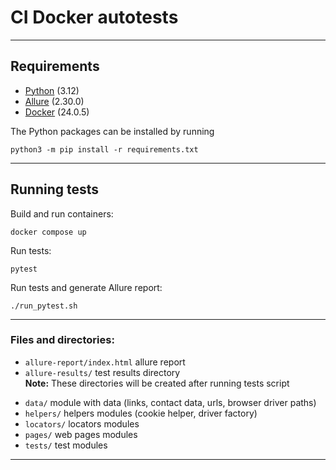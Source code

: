 # CI Docker autotests
***


## Requirements
* [Python](https://www.python.org/downloads/) (3.12)  
* [Allure](https://allurereport.org/docs/install/) (2.30.0)  
* [Docker](https://www.docker.com/get-started/) (24.0.5)

The Python packages can be installed by running  
```commandline
python3 -m pip install -r requirements.txt
```
***


## Running tests
Build and run containers:
```commandline
docker compose up
```
Run tests:
```commandline
pytest
```
Run tests and generate Allure report:
```commandline
./run_pytest.sh
```
***


### Files and directories:
- `allure-report/index.html` allure report
- `allure-results/` test results directory  
**Note:** These directories will be created after running tests script

* `data/` module with data (links, contact data, urls, browser driver paths)
* `helpers/` helpers modules (cookie helper, driver factory)
* `locators/` locators modules
* `pages/` web pages modules
* `tests/` test modules
***
